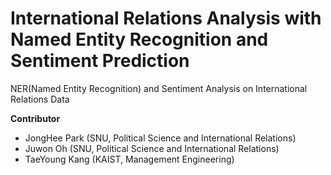 # International Relations Analysis with Named Entity Recognition and Sentiment Prediction
NER(Named Entity Recognition) and Sentiment Analysis on International Relations Data

**Contributor**
- JongHee Park (SNU, Political Science and International Relations)
- Juwon Oh (SNU, Political Science and International Relations)
- TaeYoung Kang (KAIST, Management Engineering)
